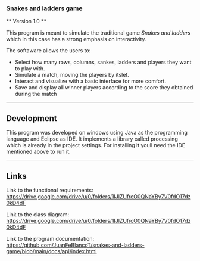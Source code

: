 ### Snakes and ladders game

** Version 1.0 **

This program is meant to simulate the traditional game *Snakes and ladders* which in this case has a strong emphasis on interactivity.

The softaware allows the users to:
* Select how many rows, columns, sankes, ladders and players they want to play with.
* Simulate a match, moving the players by itslef.
* Interact and visualize with a basic interface for more comfort.
* Save and display all winner players according to the score they obtained during the match

---
## Development

This program was developed on windows using Java as the programming language and Eclipse as IDE.
It implements a library called processing which is already in the project settings.
For installing it youll need the IDE mentioned above to run it. 

---
## Links

Link to the functional requirements:
https://drive.google.com/drive/u/0/folders/1IJlZUfrcO0QNaYBy7V0fdO17dz0kD4dF

Link to the class diagram:
https://drive.google.com/drive/u/0/folders/1IJlZUfrcO0QNaYBy7V0fdO17dz0kD4dF

Link to the program documentation:
https://github.com/JuanFeBlancoT/snakes-and-ladders-game/blob/main/docs/api/index.html


